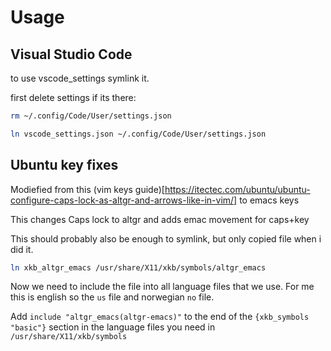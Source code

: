 # Usage


## Visual Studio Code
to use vscode_settings symlink it.

first delete settings if its there:

```sh
rm ~/.config/Code/User/settings.json
```

```sh
ln vscode_settings.json ~/.config/Code/User/settings.json
```

## Ubuntu key fixes

Modiefied from this (vim keys guide)[https://itectec.com/ubuntu/ubuntu-configure-caps-lock-as-altgr-and-arrows-like-in-vim/] to emacs keys

This changes Caps lock to altgr and adds emac movement for caps+key

This should probably also be enough to symlink, but only copied file when i did it.

```sh
ln xkb_altgr_emacs /usr/share/X11/xkb/symbols/altgr_emacs
```

Now we need to include the file into all language files that we use. For me this is english so the `us` file and norwegian `no` file.

Add `include "altgr_emacs(altgr-emacs)"` to the end of the `{xkb_symbols "basic"}` section in the language files you need in `/usr/share/X11/xkb/symbols`
